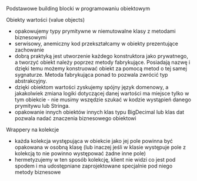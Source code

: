 Podstawowe building blocki w programowaniu obiektowym

Obiekty wartości (value objects)

- opakowujemy typy prymitywne w niemutowalne klasy z metodami biznesowymi
- serwisowy, anemiczny kod przekształcamy w obiekty prezentujące zachowanie
- dobrą praktyką jest utworzenie każdego konstruktora jako prywatnego, a tworzyć obiekt należy poprzez metody fabrykujące. Posiadają nazwę i dzięki temu możemy konstruować obiekt za pomocą metod o tej samej sygnaturze. Metoda fabrykująca ponad to pozwala zwrócić typ abstrakcyjny.
- dzięki obiektom wartości zyskujemy spójny język domenowy, a jakakolwiek zmiana logiki dotyczącej danej wartości ma miejsce tylko w tym obiekcie - nie musimy wszędzie szukać w kodzie wystąpień danego prymitywu lub Stringa.
- opakowanie innych obiektów innych klas typu BigDecimal lub klas dat pozwala nadać znaczenia biznesowego obiektowi


Wrappery na kolekcje 

- każda kolekcja występująca w obiekcie jako jej pole powinna być opakowana w osobną klasę (lub inaczej jeśli w klasie występuje pole z kolekcją to nie powinno występować żadne inne pole)
- hermetyzujemy w ten sposób kolekcję, klient nie widzi co jest pod spodem i ma udostępniane zaprojektowane specjalnie pod niego metody biznesowe